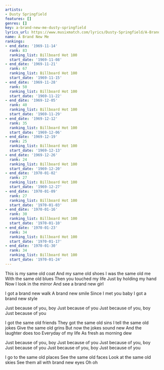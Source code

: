 ```yaml
---
artists:
- Dusty Springfield
features: []
genres: []
key: a-brand-new-me-dusty-springfield
lyrics_url: https://www.musixmatch.com/lyrics/Dusty-Springfield/A-Brand-New-Me
name: A Brand New Me
rankings:
- end_date: '1969-11-14'
  rank: 83
  ranking_list: Billboard Hot 100
  start_date: '1969-11-08'
- end_date: '1969-11-21'
  rank: 67
  ranking_list: Billboard Hot 100
  start_date: '1969-11-15'
- end_date: '1969-11-28'
  rank: 50
  ranking_list: Billboard Hot 100
  start_date: '1969-11-22'
- end_date: '1969-12-05'
  rank: 40
  ranking_list: Billboard Hot 100
  start_date: '1969-11-29'
- end_date: '1969-12-12'
  rank: 35
  ranking_list: Billboard Hot 100
  start_date: '1969-12-06'
- end_date: '1969-12-19'
  rank: 25
  ranking_list: Billboard Hot 100
  start_date: '1969-12-13'
- end_date: '1969-12-26'
  rank: 24
  ranking_list: Billboard Hot 100
  start_date: '1969-12-20'
- end_date: '1970-01-02'
  rank: 27
  ranking_list: Billboard Hot 100
  start_date: '1969-12-27'
- end_date: '1970-01-09'
  rank: 27
  ranking_list: Billboard Hot 100
  start_date: '1970-01-03'
- end_date: '1970-01-16'
  rank: 30
  ranking_list: Billboard Hot 100
  start_date: '1970-01-10'
- end_date: '1970-01-23'
  rank: 34
  ranking_list: Billboard Hot 100
  start_date: '1970-01-17'
- end_date: '1970-01-30'
  rank: 34
  ranking_list: Billboard Hot 100
  start_date: '1970-01-24'
---
```

This is my same old coat
And my same old shoes
I was the same old me
With the same old blues
Then you touched my life
Just by holding my hand
Now I look in the mirror
And see a brand new girl

I got a brand new walk
A brand new smile
Since I met you baby
I got a brand new style

Just because of you, boy
Just because of you
Just because of you, boy
Just because of you

I got the same old friends
They got the same old sins
I tell the same old jokes
Give the same old grins
But now the jokes sound new
And the laughter does too
Everyday of my life
As fresh as morning dew

Just because of you, boy
Just because of you
Just because of you, boy
Just because of you
Just because of you, boy
Just because of you

I go to the same old places
See the same old faces
Look at the same old skies
See them all with brand new eyes
Oh oh
